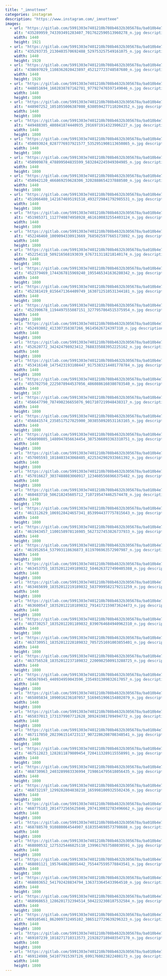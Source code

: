 ```yaml
---
title: "_imnotteee"
categories: instagram
description: "https://www.instagram.com/_imnotteee"
images:
  - url: "https://gitlab.com/5991303e7401210b708b4632b305678a/ba010b4e786333c392afc34f8122e7a2c283878c/-/raw/main/Instagram/_imnotteee/image/435289959_743393491283407_7017622590513960278_n.jpg"
    alt: "435289959_743393491283407_7017622590513960278_n.jpg description"
    width: 1440
    height: 1921
  - url: "https://gitlab.com/5991303e7401210b708b4632b305678a/ba010b4e786333c392afc34f8122e7a2c283878c/-/raw/main/Instagram/_imnotteee/image/435293735_2130403570692488_529753257549161075_n.jpg"
    alt: "435293735_2130403570692488_529753257549161075_n.jpg description"
    width: 1440
    height: 1920
  - url: "https://gitlab.com/5991303e7401210b708b4632b305678a/ba010b4e786333c392afc34f8122e7a2c283878c/-/raw/main/Instagram/_imnotteee/image/438697029_1108362020423897_452127723748587680_n.jpg"
    alt: "438697029_1108362020423897_452127723748587680_n.jpg description"
    width: 1440
    height: 1920
  - url: "https://gitlab.com/5991303e7401210b708b4632b305678a/ba010b4e786333c392afc34f8122e7a2c283878c/-/raw/main/Instagram/_imnotteee/image/448851694_1602838787162781_977927476597149046_n.jpg"
    alt: "448851694_1602838787162781_977927476597149046_n.jpg description"
    width: 1440
    height: 1800
  - url: "https://gitlab.com/5991303e7401210b708b4632b305678a/ba010b4e786333c392afc34f8122e7a2c283878c/-/raw/main/Instagram/_imnotteee/image/448907252_1051055006387080_6380594277110204352_n.jpg"
    alt: "448907252_1051055006387080_6380594277110204352_n.jpg description"
    width: 1440
    height: 1800
  - url: "https://gitlab.com/5991303e7401210b708b4632b305678a/ba010b4e786333c392afc34f8122e7a2c283878c/-/raw/main/Instagram/_imnotteee/image/449488305_480841874440935_2916971914323906227_n.jpg"
    alt: "449488305_480841874440935_2916971914323906227_n.jpg description"
    width: 1440
    height: 1800
  - url: "https://gitlab.com/5991303e7401210b708b4632b305678a/ba010b4e786333c392afc34f8122e7a2c283878c/-/raw/main/Instagram/_imnotteee/image/450893024_8287776937921577_5352951908113650865_n.jpg"
    alt: "450893024_8287776937921577_5352951908113650865_n.jpg description"
    width: 1440
    height: 1800
  - url: "https://gitlab.com/5991303e7401210b708b4632b305678a/ba010b4e786333c392afc34f8122e7a2c283878c/-/raw/main/Instagram/_imnotteee/image/450909878_478899504835599_5832842245949304985_n.jpg"
    alt: "450909878_478899504835599_5832842245949304985_n.jpg description"
    width: 1440
    height: 1800
  - url: "https://gitlab.com/5991303e7401210b708b4632b305678a/ba010b4e786333c392afc34f8122e7a2c283878c/-/raw/main/Instagram/_imnotteee/image/450942120_466869259628306_3202888654237888580_n.jpg"
    alt: "450942120_466869259628306_3202888654237888580_n.jpg description"
    width: 1440
    height: 1800
  - url: "https://gitlab.com/5991303e7401210b708b4632b305678a/ba010b4e786333c392afc34f8122e7a2c283878c/-/raw/main/Instagram/_imnotteee/image/451066480_1421674695191518_4932729841792985531_n.jpg"
    alt: "451066480_1421674695191518_4932729841792985531_n.jpg description"
    width: 1440
    height: 1800
  - url: "https://gitlab.com/5991303e7401210b708b4632b305678a/ba010b4e786333c392afc34f8122e7a2c283878c/-/raw/main/Instagram/_imnotteee/image/451985371_1127740874958928_4616100832554403124_n.jpg"
    alt: "451985371_1127740874958928_4616100832554403124_n.jpg description"
    width: 1440
    height: 1800
  - url: "https://gitlab.com/5991303e7401210b708b4632b305678a/ba010b4e786333c392afc34f8122e7a2c283878c/-/raw/main/Instagram/_imnotteee/image/452246460_1009094330913669_7685025977665173892_n.jpg"
    alt: "452246460_1009094330913669_7685025977665173892_n.jpg description"
    width: 1440
    height: 1800
  - url: "https://gitlab.com/5991303e7401210b708b4632b305678a/ba010b4e786333c392afc34f8122e7a2c283878c/-/raw/main/Instagram/_imnotteee/image/452254118_509216568193039_6767313118218140174_n.jpg"
    alt: "452254118_509216568193039_6767313118218140174_n.jpg description"
    width: 1440
    height: 1801
  - url: "https://gitlab.com/5991303e7401210b708b4632b305678a/ba010b4e786333c392afc34f8122e7a2c283878c/-/raw/main/Instagram/_imnotteee/image/452379469_1744367815969240_1955465341636280342_n.jpg"
    alt: "452379469_1744367815969240_1955465341636280342_n.jpg description"
    width: 1440
    height: 1800
  - url: "https://gitlab.com/5991303e7401210b708b4632b305678a/ba010b4e786333c392afc34f8122e7a2c283878c/-/raw/main/Instagram/_imnotteee/image/452381419_8156471364409749_1630712510531344181_n.jpg"
    alt: "452381419_8156471364409749_1630712510531344181_n.jpg description"
    width: 1440
    height: 1800
  - url: "https://gitlab.com/5991303e7401210b708b4632b305678a/ba010b4e786333c392afc34f8122e7a2c283878c/-/raw/main/Instagram/_imnotteee/image/452390678_1194497555087151_3277957864515375954_n.jpg"
    alt: "452390678_1194497555087151_3277957864515375954_n.jpg description"
    width: 1440
    height: 1800
  - url: "https://gitlab.com/5991303e7401210b708b4632b305678a/ba010b4e786333c392afc34f8122e7a2c283878c/-/raw/main/Instagram/_imnotteee/image/452493802_413307358387266_96145626724397310_n.jpg"
    alt: "452493802_413307358387266_96145626724397310_n.jpg description"
    width: 1440
    height: 1800
  - url: "https://gitlab.com/5991303e7401210b708b4632b305678a/ba010b4e786333c392afc34f8122e7a2c283878c/-/raw/main/Instagram/_imnotteee/image/452620772_342424798923412_7688335883952225162_n.jpg"
    alt: "452620772_342424798923412_7688335883952225162_n.jpg description"
    width: 1440
    height: 1800
  - url: "https://gitlab.com/5991303e7401210b708b4632b305678a/ba010b4e786333c392afc34f8122e7a2c283878c/-/raw/main/Instagram/_imnotteee/image/453416140_1475423193108447_9175383214401778784_n.jpg"
    alt: "453416140_1475423193108447_9175383214401778784_n.jpg description"
    width: 1440
    height: 1800
  - url: "https://gitlab.com/5991303e7401210b708b4632b305678a/ba010b4e786333c392afc34f8122e7a2c283878c/-/raw/main/Instagram/_imnotteee/image/455702750_2225078944537056_4860886160380783540_n.jpg"
    alt: "455702750_2225078944537056_4860886160380783540_n.jpg description"
    width: 1440
    height: 1637
  - url: "https://gitlab.com/5991303e7401210b708b4632b305678a/ba010b4e786333c392afc34f8122e7a2c283878c/-/raw/main/Instagram/_imnotteee/image/456647790_787490236655076_9017107219948438317_n.jpg"
    alt: "456647790_787490236655076_9017107219948438317_n.jpg description"
    width: 1440
    height: 1800
  - url: "https://gitlab.com/5991303e7401210b708b4632b305678a/ba010b4e786333c392afc34f8122e7a2c283878c/-/raw/main/Instagram/_imnotteee/image/456841574_2358517527825900_3038550920531163165_n.jpg"
    alt: "456841574_2358517527825900_3038550920531163165_n.jpg description"
    width: 1440
    height: 1800
  - url: "https://gitlab.com/5991303e7401210b708b4632b305678a/ba010b4e786333c392afc34f8122e7a2c283878c/-/raw/main/Instagram/_imnotteee/image/456890805_1480947856634454_3875366093363310751_n.jpg"
    alt: "456890805_1480947856634454_3875366093363310751_n.jpg description"
    width: 1440
    height: 1800
  - url: "https://gitlab.com/5991303e7401210b708b4632b305678a/ba010b4e786333c392afc34f8122e7a2c283878c/-/raw/main/Instagram/_imnotteee/image/457005593_1018403343068485_4225342902933661392_n.jpg"
    alt: "457005593_1018403343068485_4225342902933661392_n.jpg description"
    width: 1440
    height: 1800
  - url: "https://gitlab.com/5991303e7401210b708b4632b305678a/ba010b4e786333c392afc34f8122e7a2c283878c/-/raw/main/Instagram/_imnotteee/image/457016627_3037488083060917_1234605566966375482_n.jpg"
    alt: "457016627_3037488083060917_1234605566966375482_n.jpg description"
    width: 1440
    height: 1800
  - url: "https://gitlab.com/5991303e7401210b708b4632b305678a/ba010b4e786333c392afc34f8122e7a2c283878c/-/raw/main/Instagram/_imnotteee/image/460483710_506218245605712_7107195474462574478_n.jpg"
    alt: "460483710_506218245605712_7107195474462574478_n.jpg description"
    width: 1440
    height: 1799
  - url: "https://gitlab.com/5991303e7401210b708b4632b305678a/ba010b4e786333c392afc34f8122e7a2c283878c/-/raw/main/Instagram/_imnotteee/image/461312629_1069128424657341_8539944377757815643_n.jpg"
    alt: "461312629_1069128424657341_8539944377757815643_n.jpg description"
    width: 1440
    height: 1800
  - url: "https://gitlab.com/5991303e7401210b708b4632b305678a/ba010b4e786333c392afc34f8122e7a2c283878c/-/raw/main/Instagram/_imnotteee/image/461943457_1100158978116985_5627327453826737933_n.jpg"
    alt: "461943457_1100158978116985_5627327453826737933_n.jpg description"
    width: 1440
    height: 1800
  - url: "https://gitlab.com/5991303e7401210b708b4632b305678a/ba010b4e786333c392afc34f8122e7a2c283878c/-/raw/main/Instagram/_imnotteee/image/461952654_537993118636873_8119706963572907987_n.jpg"
    alt: "461952654_537993118636873_8119706963572907987_n.jpg description"
    width: 1440
    height: 1800
  - url: "https://gitlab.com/5991303e7401210b708b4632b305678a/ba010b4e786333c392afc34f8122e7a2c283878c/-/raw/main/Instagram/_imnotteee/image/463453755_18352012249189832_5846263727490405388_n.jpg"
    alt: "463453755_18352012249189832_5846263727490405388_n.jpg description"
    width: 1440
    height: 1800
  - url: "https://gitlab.com/5991303e7401210b708b4632b305678a/ba010b4e786333c392afc34f8122e7a2c283878c/-/raw/main/Instagram/_imnotteee/image/463465699_18352012219189832_5837999582179211259_n.jpg"
    alt: "463465699_18352012219189832_5837999582179211259_n.jpg description"
    width: 1440
    height: 1800
  - url: "https://gitlab.com/5991303e7401210b708b4632b305678a/ba010b4e786333c392afc34f8122e7a2c283878c/-/raw/main/Instagram/_imnotteee/image/463600547_18352012210189832_7914172159873624473_n.jpg"
    alt: "463600547_18352012210189832_7914172159873624473_n.jpg description"
    width: 1440
    height: 1800
  - url: "https://gitlab.com/5991303e7401210b708b4632b305678a/ba010b4e786333c392afc34f8122e7a2c283878c/-/raw/main/Instagram/_imnotteee/image/463730257_18352012201189832_8390764684940962310_n.jpg"
    alt: "463730257_18352012201189832_8390764684940962310_n.jpg description"
    width: 1440
    height: 1800
  - url: "https://gitlab.com/5991303e7401210b708b4632b305678a/ba010b4e786333c392afc34f8122e7a2c283878c/-/raw/main/Instagram/_imnotteee/image/463730951_18352012228189832_7057251691003855401_n.jpg"
    alt: "463730951_18352012228189832_7057251691003855401_n.jpg description"
    width: 1440
    height: 1800
  - url: "https://gitlab.com/5991303e7401210b708b4632b305678a/ba010b4e786333c392afc34f8122e7a2c283878c/-/raw/main/Instagram/_imnotteee/image/463756528_18352012237189832_2200982500913288725_n.jpg"
    alt: "463756528_18352012237189832_2200982500913288725_n.jpg description"
    width: 1440
    height: 1800
  - url: "https://gitlab.com/5991303e7401210b708b4632b305678a/ba010b4e786333c392afc34f8122e7a2c283878c/-/raw/main/Instagram/_imnotteee/image/465676945_440934959043596_2354931309832617057_n.jpg"
    alt: "465676945_440934959043596_2354931309832617057_n.jpg description"
    width: 1440
    height: 1800
  - url: "https://gitlab.com/5991303e7401210b708b4632b305678a/ba010b4e786333c392afc34f8122e7a2c283878c/-/raw/main/Instagram/_imnotteee/image/465805834_1090016236107057_5169451906154802079_n.jpg"
    alt: "465805834_1090016236107057_5169451906154802079_n.jpg description"
    width: 1440
    height: 1800
  - url: "https://gitlab.com/5991303e7401210b708b4632b305678a/ba010b4e786333c392afc34f8122e7a2c283878c/-/raw/main/Instagram/_imnotteee/image/465837013_1731379907712628_309241981709494772_n.jpg"
    alt: "465837013_1731379907712628_309241981709494772_n.jpg description"
    width: 1440
    height: 1800
  - url: "https://gitlab.com/5991303e7401210b708b4632b305678a/ba010b4e786333c392afc34f8122e7a2c283878c/-/raw/main/Instagram/_imnotteee/image/467117850_2023961514723117_9072286208708348541_n.jpg"
    alt: "467117850_2023961514723117_9072286208708348541_n.jpg description"
    width: 1440
    height: 1800
  - url: "https://gitlab.com/5991303e7401210b708b4632b305678a/ba010b4e786333c392afc34f8122e7a2c283878c/-/raw/main/Instagram/_imnotteee/image/467512823_1282811879809454_7204113289115558991_n.jpg"
    alt: "467512823_1282811879809454_7204113289115558991_n.jpg description"
    width: 1440
    height: 1800
  - url: "https://gitlab.com/5991303e7401210b708b4632b305678a/ba010b4e786333c392afc34f8122e7a2c283878c/-/raw/main/Instagram/_imnotteee/image/468730963_2403289983336994_7198614795618056435_n.jpg"
    alt: "468730963_2403289983336994_7198614795618056435_n.jpg description"
    width: 1440
    height: 1800
  - url: "https://gitlab.com/5991303e7401210b708b4632b305678a/ba010b4e786333c392afc34f8122e7a2c283878c/-/raw/main/Instagram/_imnotteee/image/468732197_1299282804838210_1659981009325502436_n.jpg"
    alt: "468732197_1299282804838210_1659981009325502436_n.jpg description"
    width: 1440
    height: 1800
  - url: "https://gitlab.com/5991303e7401210b708b4632b305678a/ba010b4e786333c392afc34f8122e7a2c283878c/-/raw/main/Instagram/_imnotteee/image/468775183_2014772565625846_2974130032783496662_n.jpg"
    alt: "468775183_2014772565625846_2974130032783496662_n.jpg description"
    width: 1440
    height: 1800
  - url: "https://gitlab.com/5991303e7401210b708b4632b305678a/ba010b4e786333c392afc34f8122e7a2c283878c/-/raw/main/Instagram/_imnotteee/image/468788570_910880064544907_6183554698573798688_n.jpg"
    alt: "468788570_910880064544907_6183554698573798688_n.jpg description"
    width: 1440
    height: 1800
  - url: "https://gitlab.com/5991303e7401210b708b4632b305678a/ba010b4e786333c392afc34f8122e7a2c283878c/-/raw/main/Instagram/_imnotteee/image/468800532_1275325446825110_1399617657588030591_n.jpg"
    alt: "468800532_1275325446825110_1399617657588030591_n.jpg description"
    width: 1440
    height: 1800
  - url: "https://gitlab.com/5991303e7401210b708b4632b305678a/ba010b4e786333c392afc34f8122e7a2c283878c/-/raw/main/Instagram/_imnotteee/image/468801121_1957648628055442_7554475595778843541_n.jpg"
    alt: "468801121_1957648628055442_7554475595778843541_n.jpg description"
    width: 1440
    height: 1800
  - url: "https://gitlab.com/5991303e7401210b708b4632b305678a/ba010b4e786333c392afc34f8122e7a2c283878c/-/raw/main/Instagram/_imnotteee/image/468803652_541792428834794_1363733645433964510_n.jpg"
    alt: "468803652_541792428834794_1363733645433964510_n.jpg description"
    width: 1440
    height: 1800
  - url: "https://gitlab.com/5991303e7401210b708b4632b305678a/ba010b4e786333c392afc34f8122e7a2c283878c/-/raw/main/Instagram/_imnotteee/image/468968653_1286201732394514_5042232308187532584_n.jpg"
    alt: "468968653_1286201732394514_5042232308187532584_n.jpg description"
    width: 1440
    height: 1800
  - url: "https://gitlab.com/5991303e7401210b708b4632b305678a/ba010b4e786333c392afc34f8122e7a2c283878c/-/raw/main/Instagram/_imnotteee/image/469105461_862009732495102_3865127729639296323_n.jpg"
    alt: "469105461_862009732495102_3865127729639296323_n.jpg description"
    width: 1440
    height: 1800
  - url: "https://gitlab.com/5991303e7401210b708b4632b305678a/ba010b4e786333c392afc34f8122e7a2c283878c/-/raw/main/Instagram/_imnotteee/image/469107239_1018271710313573_2192827189403547170_n.jpg"
    alt: "469107239_1018271710313573_2192827189403547170_n.jpg description"
    width: 1440
    height: 1800
  - url: "https://gitlab.com/5991303e7401210b708b4632b305678a/ba010b4e786333c392afc34f8122e7a2c283878c/-/raw/main/Instagram/_imnotteee/image/469124986_541077915397126_6991760823822408173_n.jpg"
    alt: "469124986_541077915397126_6991760823822408173_n.jpg description"
    width: 1440
    height: 1800
---
```


